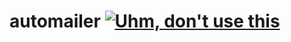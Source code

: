 # automailer  [![Uhm, don't use this](https://img.shields.io/badge/build%20-ongoing-red.svg?style=flat)](https://github.com/xtranghero/automailer)

